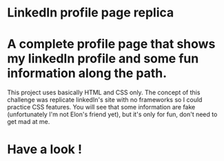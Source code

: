 # LinkedIn profile page replica

# A complete profile page that shows my linkedIn profile and some fun information along the path.

This project uses basically HTML and CSS only. The concept of this challenge was replicate linkedIn's site with no frameworks so I could practice CSS features.
You will see that some information are fake (unfortunately I'm not Elon's friend yet), but it's only for fun, don't need to get mad at me.

# Have a look !

<img src="" alt="">
